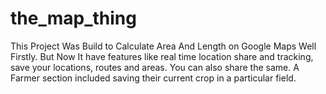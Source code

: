 # the_map_thing
This Project Was Build to Calculate Area And Length on Google Maps Well Firstly.
But Now It have features like real time location share and tracking, 
save your locations, routes and areas.
You can also share the same.
A Farmer section included saving their current crop in a particular field.



